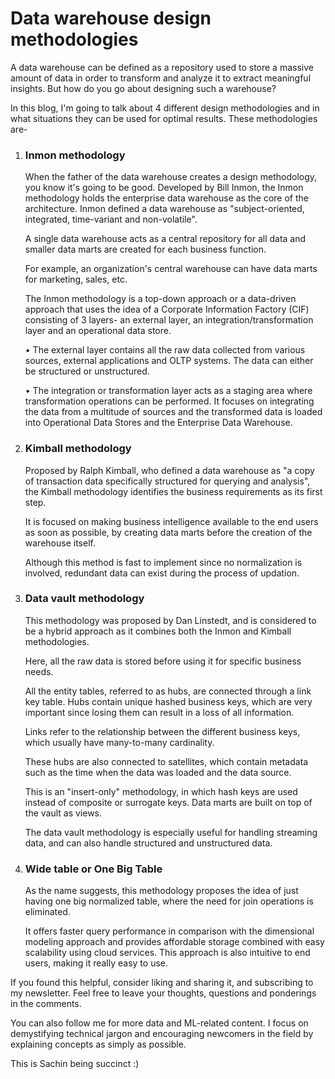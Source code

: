 # Data warehouse design methodologies

A data warehouse can be defined as a repository used to store a massive amount of data in order to transform and analyze it to extract meaningful insights. But how do you go about designing such a warehouse?

In this blog, I'm going to talk about 4 different design methodologies and in what situations they can be used for optimal results. These methodologies are-

1. ### Inmon methodology
    
    When the father of the data warehouse creates a design methodology, you know it's going to be good. Developed by Bill Inmon, the Inmon methodology holds the enterprise data warehouse as the core of the architecture. Inmon defined a data warehouse as "subject-oriented, integrated, time-variant and non-volatile".
    
    A single data warehouse acts as a central repository for all data and smaller data marts are created for each business function.
    
    For example, an organization's central warehouse can have data marts for marketing, sales, etc.
    
    The Inmon methodology is a top-down approach or a data-driven approach that uses the idea of a Corporate Information Factory (CIF) consisting of 3 layers- an external layer, an integration/transformation layer and an operational data store.
    
    • The external layer contains all the raw data collected from various sources, external applications and OLTP systems. The data can either be structured or unstructured.
    
    • The integration or transformation layer acts as a staging area where transformation operations can be performed. It focuses on integrating the data from a multitude of sources and the transformed data is loaded into Operational Data Stores and the Enterprise Data Warehouse.
    
2. ### Kimball methodology
    
    Proposed by Ralph Kimball, who defined a data warehouse as "a copy of transaction data specifically structured for querying and analysis", the Kimball methodology identifies the business requirements as its first step.
    
    It is focused on making business intelligence available to the end users as soon as possible, by creating data marts before the creation of the warehouse itself.
    
    Although this method is fast to implement since no normalization is involved, redundant data can exist during the process of updation.
    
3. ### Data vault methodology
    
    This methodology was proposed by Dan Linstedt, and is considered to be a hybrid approach as it combines both the Inmon and Kimball methodologies.
    
    Here, all the raw data is stored before using it for specific business needs.
    
    All the entity tables, referred to as hubs, are connected through a link key table. Hubs contain unique hashed business keys, which are very important since losing them can result in a loss of all information.
    
    Links refer to the relationship between the different business keys, which usually have many-to-many cardinality.
    
    These hubs are also connected to satellites, which contain metadata such as the time when the data was loaded and the data source.
    
    This is an "insert-only" methodology, in which hash keys are used instead of composite or surrogate keys. Data marts are built on top of the vault as views.
    
    The data vault methodology is especially useful for handling streaming data, and can also handle structured and unstructured data.
    
4. ### Wide table or One Big Table
    
    As the name suggests, this methodology proposes the idea of just having one big normalized table, where the need for join operations is eliminated.
    
    It offers faster query performance in comparison with the dimensional modeling approach and provides affordable storage combined with easy scalability using cloud services. This approach is also intuitive to end users, making it really easy to use.
    

If you found this helpful, consider liking and sharing it, and subscribing to my newsletter. Feel free to leave your thoughts, questions and ponderings in the comments.

You can also follow me for more data and ML-related content. I focus on demystifying technical jargon and encouraging newcomers in the field by explaining concepts as simply as possible.

This is Sachin being succinct :)